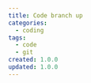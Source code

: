 ```yaml
---
title: Code branch up
categories:
  - coding
tags:
  - code
  - git
created: 1.0.0
updated: 1.0.0
---
```

